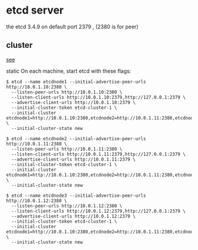 # etcd server
the etcd 3.4.9 on default port 2379 , (2380 is for peer)

## cluster
[see](https://github.com/etcd-io/etcd/blob/master/Documentation/op-guide/clustering.md)

static
On each machine, start etcd with these flags:

```
$ etcd --name etcdnode1 --initial-advertise-peer-urls http://10.0.1.10:2380 \
  --listen-peer-urls http://10.0.1.10:2380 \
  --listen-client-urls http://10.0.1.10:2379,http://127.0.0.1:2379 \
  --advertise-client-urls http://10.0.1.10:2379 \
  --initial-cluster-token etcd-cluster-1 \
  --initial-cluster etcdnode1=http://10.0.1.10:2380,etcdnode2=http://10.0.1.11:2380,etcdnode3=http://10.0.1.12:2380 \
  --initial-cluster-state new
```
```
$ etcd --name etcdnode2 --initial-advertise-peer-urls http://10.0.1.11:2380 \
  --listen-peer-urls http://10.0.1.11:2380 \
  --listen-client-urls http://10.0.1.11:2379,http://127.0.0.1:2379 \
  --advertise-client-urls http://10.0.1.11:2379 \
  --initial-cluster-token etcd-cluster-1 \
  --initial-cluster etcdnode1=http://10.0.1.10:2380,etcdnode2=http://10.0.1.11:2380,etcdnode3=http://10.0.1.12:2380 \
  --initial-cluster-state new
```
```
$ etcd --name etcdnode3 --initial-advertise-peer-urls http://10.0.1.12:2380 \
  --listen-peer-urls http://10.0.1.12:2380 \
  --listen-client-urls http://10.0.1.12:2379,http://127.0.0.1:2379 \
  --advertise-client-urls http://10.0.1.12:2379 \
  --initial-cluster-token etcd-cluster-1 \
  --initial-cluster etcdnode1=http://10.0.1.10:2380,etcdnode2=http://10.0.1.11:2380,etcdnode3=http://10.0.1.12:2380 \
  --initial-cluster-state new
```

